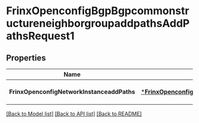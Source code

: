 # FrinxOpenconfigBgpBgpcommonstructureneighborgroupaddpathsAddPathsRequest1

## Properties
Name | Type | Description | Notes
------------ | ------------- | ------------- | -------------
**FrinxOpenconfigNetworkInstanceaddPaths** | [***FrinxOpenconfigBgpBgpcommonstructureneighborgroupaddpathsAddPaths**](frinx.openconfig.bgp.bgpcommonstructureneighborgroupaddpaths.AddPaths.md) |  | [optional] [default to null]

[[Back to Model list]](../README.md#documentation-for-models) [[Back to API list]](../README.md#documentation-for-api-endpoints) [[Back to README]](../README.md)


